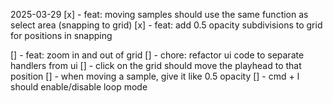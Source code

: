 2025-03-29
[x] - feat: moving samples should use the same function as select area (snapping to grid)
[x] - feat: add 0.5 opacity subdivisions to grid for positions in snapping

[] - feat: zoom in and out of grid
[] - chore: refactor ui code to separate handlers from ui
[] - click on the grid should move the playhead to that position
[] - when moving a sample, give it like 0.5 opacity
[] - cmd + l should enable/disable loop mode
